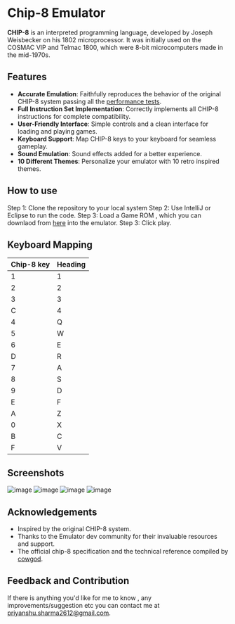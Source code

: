 # Chip-8 Emulator

**CHIP-8** is an interpreted programming language, developed by Joseph Weisbecker on his 1802 microprocessor. It was initially used on the COSMAC VIP and Telmac 1800, which were 8-bit microcomputers made in the mid-1970s.

## Features

- **Accurate Emulation**: Faithfully reproduces the behavior of the original CHIP-8 system passing all the [performance tests](https://github.com/Timendus/chip8-test-suite).
- **Full Instruction Set Implementation**: Correctly implements all CHIP-8 instructions for complete compatibility.
- **User-Friendly Interface**: Simple controls and a clean interface for loading and playing games.
- **Keyboard Support**: Map CHIP-8 keys to your keyboard for seamless gameplay.
- **Sound Emulation**: Sound effects added for a better experience.
- **10 Different Themes**: Personalize your emulator with 10 retro inspired themes.

## How to use

Step 1: Clone the repository to your local system
Step 2: Use IntelliJ or Eclipse to run the code.
Step 3: Load a Game ROM , which you can downlaod from [here](https://github.com/kripod/chip8-roms/tree/master/games) into the emulator. 
Step 3: Click play.

## Keyboard Mapping

| Chip-8 key    | Heading     |
| ------------- | ----------- |  
| 1             | 1           |
| 2             | 2           |
| 3             | 3           |
| C             | 4           |
| 4             | Q           |
| 5             | W           |
| 6             | E           |
| D             | R           |
| 7             | A           |
| 8             | S           |
| 9             | D           |
| E             | F           |
| A             | Z           |
| 0             | X           |
| B             | C           |
| F             | V           |

## Screenshots

![image](https://github.com/priyanshu-2612/Chip-8_Emulator/assets/136080688/f800e6ed-8eea-4563-a20b-a1e37ba4d9e7)
![image](https://github.com/priyanshu-2612/Chip-8_Emulator/assets/136080688/6c9f39bb-3058-4daf-b2d5-dc02e0fa073c)
![image](https://github.com/priyanshu-2612/Chip-8_Emulator/assets/136080688/08896389-3680-47ee-ba59-3d6cdbc0420d)
![image](https://github.com/priyanshu-2612/Chip-8_Emulator/assets/136080688/9fc61323-2fee-48a9-b622-a099eab0c1d5)

## Acknowledgements

- Inspired by the original CHIP-8 system.
- Thanks to the Emulator dev community for their invaluable resources and support.
- The official chip-8 specification and the technical reference compiled by [cowgod](http://devernay.free.fr/hacks/chip8/C8TECH10.HTM#Fx85).

## Feedback and Contribution

If there is anything you'd like for me to know , any improvements/suggestion etc you can contact me at [priyanshu.sharma2612@gmail.com](mailto:priyanshu.sharma2612@gmail.com).

